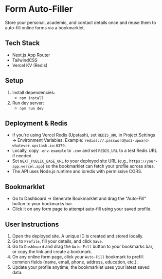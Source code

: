 Form Auto-Filler
=================

Store your personal, academic, and contact details once and reuse them to auto-fill online forms via a bookmarklet.

Tech Stack
----------
- Next.js App Router
- TailwindCSS
- Vercel KV (Redis)

Setup
-----
1. Install dependencies:
   - `npm install`
2. Run dev server:
   - `npm run dev`

Deployment & Redis
------------------
- If you're using Vercel Redis (Upstash), set `REDIS_URL` in Project Settings → Environment Variables. Example: `rediss://:password@us1-upward-whatever.upstash.io:6379`.
- Locally, copy `.env.example` to `.env` and set `REDIS_URL` to a test Redis URL if needed.
- Set `NEXT_PUBLIC_BASE_URL` to your deployed site URL (e.g., `https://your-app.vercel.app`) so the bookmarklet can fetch your profile across sites.
- The API uses Node.js runtime and ioredis with permissive CORS.

Bookmarklet
-----------
- Go to Dashboard -> Generate Bookmarklet and drag the "Auto-Fill" button to your bookmarks bar.
- Click it on any form page to attempt auto-fill using your saved profile.

User Instructions
-----------------
1. Open the deployed site. A unique ID is created and stored locally.
2. Go to `Profile`, fill your details, and click `Save`.
3. Go to `Dashboard` and drag the `Auto-Fill` button to your bookmarks bar, or copy the link and create a bookmark.
4. On any online form page, click your `Auto-Fill` bookmark to prefill common fields (name, email, phone, address, education, etc.).
5. Update your profile anytime; the bookmarklet uses your latest saved data.
